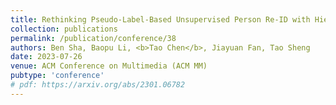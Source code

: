```yaml
---
title: Rethinking Pseudo-Label-Based Unsupervised Person Re-ID with Hierarchical Prototype-based Graph
collection: publications
permalink: /publication/conference/38
authors: Ben Sha, Baopu Li, <b>Tao Chen</b>, Jiayuan Fan, Tao Sheng
date: 2023-07-26
venue: ACM Conference on Multimedia (ACM MM)
pubtype: 'conference'
# pdf: https://arxiv.org/abs/2301.06782
---
```


<!-- paperurl: 'http://academicpages.github.io/files/paper1.pdf'
citation: 'Your Name, You. (2009). &quot;Paper Title Number 1.&quot; <i>Journal 1</i>. 1(1).' -->
<!-- [Download paper here](http://academicpages.github.io/files/paper1.pdf) -->

